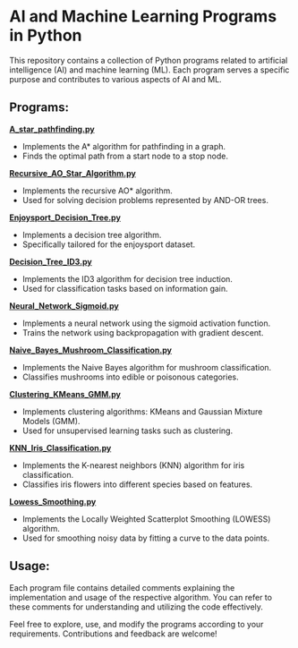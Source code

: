 # AI and Machine Learning Programs in Python

This repository contains a collection of Python programs related to artificial intelligence (AI) and machine learning (ML). Each program serves a specific purpose and contributes to various aspects of AI and ML.

## Programs:

[**A_star_pathfinding.py**](A_star_pathfinding.py)
   - Implements the A* algorithm for pathfinding in a graph.
   - Finds the optimal path from a start node to a stop node.

[**Recursive_AO_Star_Algorithm.py**](Recursive_AO_Star_Algorithm.py)
   - Implements the recursive AO* algorithm.
   - Used for solving decision problems represented by AND-OR trees.

[**Enjoysport_Decision_Tree.py**](Enjoysport_Decision_Tree.py)
   - Implements a decision tree algorithm.
   - Specifically tailored for the enjoysport dataset.

[**Decision_Tree_ID3.py**](Decision_Tree_ID3.py)
   - Implements the ID3 algorithm for decision tree induction.
   - Used for classification tasks based on information gain.

[**Neural_Network_Sigmoid.py**](Neural_Network_Sigmoid.py)
   - Implements a neural network using the sigmoid activation function.
   - Trains the network using backpropagation with gradient descent.

[**Naive_Bayes_Mushroom_Classification.py**](Naive_Bayes_Mushroom_Classification.py)
   - Implements the Naive Bayes algorithm for mushroom classification.
   - Classifies mushrooms into edible or poisonous categories.

[**Clustering_KMeans_GMM.py**](Clustering_KMeans_GMM.py)
   - Implements clustering algorithms: KMeans and Gaussian Mixture Models (GMM).
   - Used for unsupervised learning tasks such as clustering.

[**KNN_Iris_Classification.py**](KNN_Iris_Classification.py)
   - Implements the K-nearest neighbors (KNN) algorithm for iris classification.
   - Classifies iris flowers into different species based on features.

[**Lowess_Smoothing.py**](Lowess_Smoothing.py)
   - Implements the Locally Weighted Scatterplot Smoothing (LOWESS) algorithm.
   - Used for smoothing noisy data by fitting a curve to the data points.

## Usage:

Each program file contains detailed comments explaining the implementation and usage of the respective algorithm. You can refer to these comments for understanding and utilizing the code effectively.

Feel free to explore, use, and modify the programs according to your requirements. Contributions and feedback are welcome!
